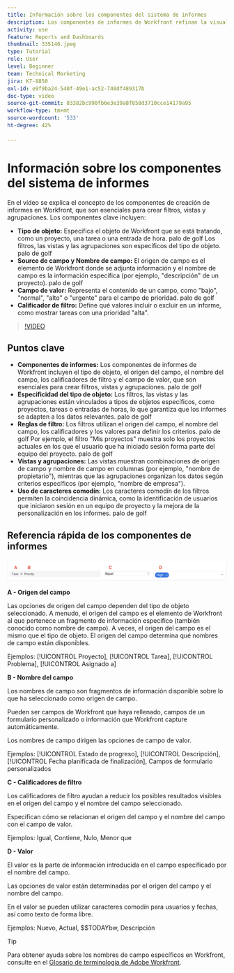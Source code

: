 ```yaml
---
title: Información sobre los componentes del sistema de informes
description: Los componentes de informes de Workfront refinan la visualización de datos con filtros basados en objetos, vistas dinámicas, agrupaciones estructuradas y la funcionalidad de comodín para obtener perspectivas adaptadas.
activity: use
feature: Reports and Dashboards
thumbnail: 335146.jpeg
type: Tutorial
role: User
level: Beginner
team: Technical Marketing
jira: KT-8850
exl-id: e9f9ba24-540f-49e1-ac52-740df489317b
doc-type: video
source-git-commit: 83382bc990fb6e3e39a8f858d3710cce14179a95
workflow-type: tm+mt
source-wordcount: '533'
ht-degree: 42%

---
```


# Información sobre los componentes del sistema de informes

En el vídeo se explica el concepto de los componentes de creación de informes en Workfront, que son esenciales para crear filtros, vistas y agrupaciones. Los componentes clave incluyen:

* **Tipo de objeto:** Especifica el objeto de Workfront que se está tratando, como un proyecto, una tarea o una entrada de hora. palo de golf Los filtros, las vistas y las agrupaciones son específicos del tipo de objeto. palo de golf
* **Source de campo y Nombre de campo:** El origen de campo es el elemento de Workfront donde se adjunta información y el nombre de campo es la información específica (por ejemplo, &quot;descripción&quot; de un proyecto). palo de golf
* **Campo de valor:** Representa el contenido de un campo, como &quot;bajo&quot;, &quot;normal&quot;, &quot;alto&quot; o &quot;urgente&quot; para el campo de prioridad. palo de golf
* **Calificador de filtro:** Define qué valores incluir o excluir en un informe, como mostrar tareas con una prioridad &quot;alta&quot;.


>[!VIDEO](https://video.tv.adobe.com/v/335146/?quality=12&learn=on)

## Puntos clave

* **Componentes de informes:** Los componentes de informes de Workfront incluyen el tipo de objeto, el origen del campo, el nombre del campo, los calificadores de filtro y el campo de valor, que son esenciales para crear filtros, vistas y agrupaciones. palo de golf
* **Especificidad del tipo de objeto:** Los filtros, las vistas y las agrupaciones están vinculados a tipos de objetos específicos, como proyectos, tareas o entradas de horas, lo que garantiza que los informes se adapten a los datos relevantes. palo de golf
* **Reglas de filtro:** Los filtros utilizan el origen del campo, el nombre del campo, los calificadores y los valores para definir los criterios. palo de golf Por ejemplo, el filtro &quot;Mis proyectos&quot; muestra solo los proyectos actuales en los que el usuario que ha iniciado sesión forma parte del equipo del proyecto. palo de golf
* **Vistas y agrupaciones:** Las vistas muestran combinaciones de origen de campo y nombre de campo en columnas (por ejemplo, &quot;nombre de propietario&quot;), mientras que las agrupaciones organizan los datos según criterios específicos (por ejemplo, &quot;nombre de empresa&quot;).
* **Uso de caracteres comodín:** Los caracteres comodín de los filtros permiten la coincidencia dinámica, como la identificación de usuarios que iniciaron sesión en un equipo de proyecto y la mejora de la personalización en los informes. palo de golf

## Referencia rápida de los componentes de informes

![Una imagen de la pantalla para crear un filtro](assets/reporting-components-1.png)

**A - Origen del campo**

Las opciones de origen del campo dependen del tipo de objeto seleccionado. A menudo, el origen del campo es el elemento de Workfront al que pertenece un fragmento de información específico (también conocido como nombre de campo). A veces, el origen del campo es el mismo que el tipo de objeto.
El origen del campo determina qué nombres de campo están disponibles.

Ejemplos: [!UICONTROL Proyecto], [!UICONTROL Tarea], [!UICONTROL Problema], [!UICONTROL Asignado a]

**B - Nombre del campo**

Los nombres de campo son fragmentos de información disponible sobre lo que ha seleccionado como origen de campo.

Pueden ser campos de Workfront que haya rellenado, campos de un formulario personalizado o información que Workfront capture automáticamente.

Los nombres de campo dirigen las opciones de campo de valor.

Ejemplos: [!UICONTROL Estado de progreso], [!UICONTROL Descripción], [!UICONTROL Fecha planificada de finalización], Campos de formulario personalizados

**C - Calificadores de filtro**

Los calificadores de filtro ayudan a reducir los posibles resultados visibles en el origen del campo y el nombre del campo seleccionado.

Especifican cómo se relacionan el origen del campo y el nombre del campo con el campo de valor.

Ejemplos: Igual, Contiene, Nulo, Menor que

**D - Valor**

El valor es la parte de información introducida en el campo especificado por el nombre del campo.

Las opciones de valor están determinadas por el origen del campo y el nombre del campo.

En el valor se pueden utilizar caracteres comodín para usuarios y fechas, así como texto de forma libre.

Ejemplos: Nuevo, Actual, $$TODAYbw, Descripción

>[!TIP]
>
>Para obtener ayuda sobre los nombres de campo específicos en Workfront, consulte en el [Glosario de terminología de Adobe Workfront](https://experienceleague.adobe.com/docs/workfront/using/basics/workfront-terminology-glossary.html?lang=es).

